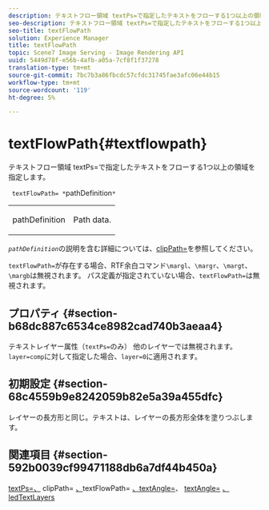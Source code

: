 ```yaml
---
description: テキストフロー領域 textPs=で指定したテキストをフローする1つ以上の領域を指定します。
seo-description: テキストフロー領域 textPs=で指定したテキストをフローする1つ以上の領域を指定します。
seo-title: textFlowPath
solution: Experience Manager
title: textFlowPath
topic: Scene7 Image Serving - Image Rendering API
uuid: 5449d78f-e56b-4afb-a05a-7cf8f1f37278
translation-type: tm+mt
source-git-commit: 7bc7b3a86fbcdc57cfdc31745fae3afc06e44b15
workflow-type: tm+mt
source-wordcount: '119'
ht-degree: 5%

---
```



# textFlowPath{#textflowpath}

テキストフロー領域 textPs=で指定したテキストをフローする1つ以上の領域を指定します。

` textFlowPath= *`pathDefinition`*`

<table id="simpletable_52CEFF5C3CCB4642A9A320D01B1BF8E0"> 
 <tr class="strow"> 
  <td class="stentry"> <p> <span class="varname"> pathDefinition  </span> </p> </td> 
  <td class="stentry"> <p>Path data. </p> </td> 
 </tr> 
</table>

*`pathDefinition`*&#x200B;の説明を含む詳細については、[clipPath=](../../../../../is-api/http-ref/image-serving-api-ref/c-http-protocol-reference/c-command-reference/r-clippath.md#reference-8139b1b52dc54749b51b109521ddf83d)を参照してください。

`textFlowPath=`が存在する場合、RTF余白コマンド`\margl`、`\margr`、`\margt`、`\margb`は無視されます。 パス定義が指定されていない場合、`textFlowPath=`は無視されます。

## プロパティ {#section-b68dc887c6534ce8982cad740b3aeaa4}

テキストレイヤー属性（`textPs=`のみ） 他のレイヤーでは無視されます。 `layer=comp`に対して指定した場合、`layer=0`に適用されます。

## 初期設定 {#section-68c4559b9e8242059b82e5a39a455dfc}

レイヤーの長方形と同じ。テキストは、レイヤーの長方形全体を塗りつぶします。

## 関連項目 {#section-592b0039cf99471188db6a7df44b450a}

[textPs=、](../../../../../is-api/http-ref/image-serving-api-ref/c-http-protocol-reference/c-command-reference/r-textps.md#reference-4209a2a6169f44278da2647cfb0cd767) clipPath= [、](../../../../../is-api/http-ref/image-serving-api-ref/c-http-protocol-reference/c-command-reference/r-clippath.md#reference-8139b1b52dc54749b51b109521ddf83d)textFlowPath= [、textAngle=](../../../../../is-api/http-ref/image-serving-api-ref/c-http-protocol-reference/c-command-reference/r-textflowpath.md#reference-0b8d9493d71342f0b6a64a6d221584ef)、 [textAngle=](../../../../../is-api/http-ref/image-serving-api-ref/c-http-protocol-reference/c-command-reference/r-textangle.md#reference-447f624c0e764d0cb5c75846d1b44d15) [、ledTextLayers](../../../../../is-api/http-ref/image-serving-api-ref/c-http-protocol-reference/c-text-formatting/r-text-layers.md#reference-47e78cfb18134db5ab09e17af14a6a8f)
